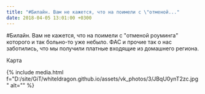 ```yaml
---
title: "#Билайн. Вам не кажется, что на поимели с \"отменой..."
date: 2018-04-05 13:01:00 +0300
---
```


#Билайн. Вам не кажется, что на поимели с "отменой роуминга" которого и так больно-то уже небыло. ФАС и прочие так о нас заботились, что мы получили платные входящие из домашнего региона.

Карта

{% include media.html f="D:/site/GiT/whiteldragon.github.io/assets/vk_photos/3/JBqU0ynT2zc.jpg" alt="" %}
